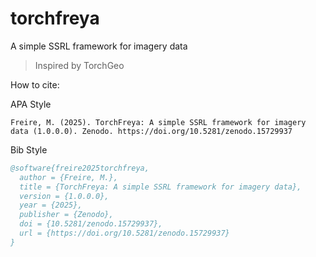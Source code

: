 # torchfreya
A simple SSRL framework for imagery data

> Inspired by TorchGeo

How to cite:

APA Style <br>
```text
Freire, M. (2025). TorchFreya: A simple SSRL framework for imagery data (1.0.0.0). Zenodo. https://doi.org/10.5281/zenodo.15729937
```

Bib Style
```bib
@software{freire2025torchfreya,
  author = {Freire, M.},
  title = {TorchFreya: A simple SSRL framework for imagery data},
  version = {1.0.0.0},
  year = {2025},
  publisher = {Zenodo},
  doi = {10.5281/zenodo.15729937},
  url = {https://doi.org/10.5281/zenodo.15729937}
}

```
